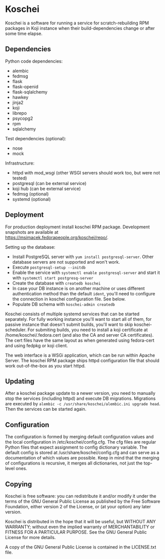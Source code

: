 Koschei
=======

Koschei is a software for running a service for scratch-rebuilding RPM
packages in Koji instance when their build-dependencies change or
after some time elapse.


Dependencies
------------

Python code dependencies:
- alembic
- fedmsg
- flask
- flask-openid
- flask-sqlalchemy
- hawkey
- jinja2
- koji
- librepo
- psycopg2
- rpm
- sqlalchemy

Test dependencies (optional):
- nose
- mock

Infrastructure:
- httpd with mod_wsgi (other WSGI servers should work too, but were not tested)
- postgresql (can be external service)
- koji hub (can be external service)
- fedmsg (optional)
- systemd (optional)


Deployment
----------
For production deployment install koschei RPM package.
Development snapshots are available at
https://msimacek.fedorapeople.org/koschei/repo/.

Setting up the database:
- Install PostgreSQL server with `yum install postgresql-server`. Other
  database servers are not supported and won't work.
- Execute `postgresql-setup --initdb`
- Enable the service with `systemctl enable postgresql-server`
  and start it with `systemctl start postgresq-server`
- Create the database with `createdb koschei`
- In case your DB instance is on another machine or uses different
  authentication method than the default `ident`, you'll need to configure the
  connection in koschei configuration file. See below.
- Populate DB schema with `koschei-admin createdb`

Koschei consists of multiple systemd services that can be started separately.
For fully working instance you'll want to start all of them, for passive
instance that doesn't submit builds, you'll want to skip koschei-scheduler.
For submiting builds, you need to install a koji certificate at
/home/koschei/.fedora.cert (and also the CA and server CA certificates). The
cert files have the same layout as when generated using fedora-cert and using
fedpkg or koji client.

The web interface is a WSGi application, which can be run within Apache Server.
The koschei RPM package ships httpd configuration file that should work
out-of-the-box as you start httpd.


Updating
--------
After a koschei package update to a newer version, you need to manually stop
the services (including httpd) and execute DB migrations. Migrations are
executed by `alembic -c /usr/share/koschei/alembic.ini upgrade head`. Then the
services can be started again.


Configuration
-------------
The configuration is formed by merging default configuration values and the
local configuration in /etc/koschei/config.cfg. The cfg files are regular
Python files that expect assignment to config dictionary variable. The default
config is stored at /usr/share/koschei/config.cfg and can serve as
a documentation of which values are possible. Keep in mind that the merging of
configurations is recursive, it merges all dictionaries, not just the top-level
ones.


Copying
-------

Koschei is free software: you can redistribute it and/or modify it
under the terms of the GNU General Public License as published by the
Free Software Foundation, either version 2 of the License, or (at your
option) any later version.

Koschei is distributed in the hope that it will be useful, but WITHOUT
ANY WARRANTY; without even the implied warranty of MERCHANTABILITY or
FITNESS FOR A PARTICULAR PURPOSE.  See the GNU General Public License
for more details.

A copy of the GNU General Public License is contained in the
LICENSE.txt file.
